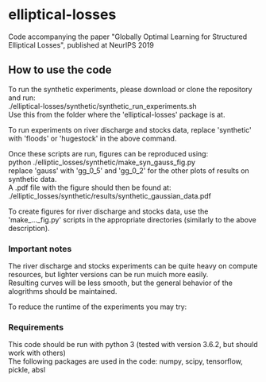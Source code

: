 # elliptical-losses
Code accompanying the paper "Globally Optimal Learning for Structured Elliptical Losses", published at NeurIPS 2019

## How to use the code
To run the synthetic experiments, please download or clone the repository and run: </br>
./elliptical-losses/synthetic/synthetic_run_experiments.sh </br>
Use this from the folder where the 'elliptical-losses' package is at.

To run experiments on river discharge and stocks data, replace 'synthetic' with 'floods' or 'hugestock' in the above command.

Once these scripts are run, figures can be reproduced using:</br>
python ./elliptic_losses/synthetic/make_syn_gauss_fig.py</br>
replace 'gauss' with 'gg_0_5' and 'gg_0_2' for the other plots of results on synthetic data.</br>
A .pdf file with the figure should then be found at:</br>
./elliptic_losses/synthetic/results/synthetic_gaussian_data.pdf

To create figures for river discharge and stocks data, use the 'make_..._fig.py' scripts in the appropriate directories (similarly to the above description).

### Important notes
The river discharge and stocks experiments can be quite heavy on compute resources, but lighter versions can be run muich more easily.</br>
Resulting curves will be less smooth, but the general behavior of the alogrithms should be maintained.

To reduce the runtime of the experiments you may try:

### Requirements
This code should be run with python 3 (tested with version 3.6.2, but should work with others)</br>
The following packages are used in the code: numpy, scipy, tensorflow, pickle, absl
